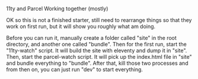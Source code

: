 11ty and Parcel Working together (mostly)

OK so this is not a finished starter, still need to rearrange things so that they work on first run, but it will show you roughly what am doing.

Before you can run it, manually create a folder called "site" in the root directory, and another one called "bundle". Then for the first run, start the "11ty-watch" script. It will build the site with eleventy and dump it in "site". Then, start the parcel-watch script. It will pick up the index.html file in "site" and bundle everything to "bundle". After that, kill those two processes and from then on, you can just run "dev" to start everything.
